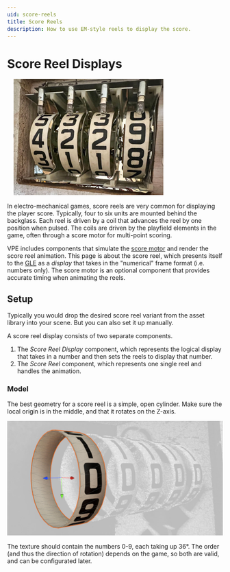 ```yaml
---
uid: score-reels
title: Score Reels
description: How to use EM-style reels to display the score.
---
```


# Score Reel Displays

<img src="score-reels.jpg" width="350" alt="Score Reels a of a Gottlieb Volley" class="img-responsive pull-right" style="margin-left: 15px"/>

In electro-mechanical games, score reels are very common for displaying the player score. Typically, four to six units are mounted behind the backglass. Each reel is driven by a coil that advances the reel by one position when pulsed. The coils are driven by the playfield elements in the game, often through a score motor for multi-point scoring.

VPE includes components that simulate the [score motor](xref:score-motors) and render the score reel animation. This page is about the score reel, which presents itself to the [GLE](xref:gamelogic-engine) as a *display* that takes in the "numerical" frame format (i.e. numbers only). The score motor is an optional component that provides accurate timing when animating the reels.

## Setup

Typically you would drop the desired score reel variant from the asset library into your scene. But you can also set it up manually.

A score reel display consists of two separate components.

1. The *Score Reel Display* component, which represents the logical display that takes in a number and then sets the reels to display that number.
2. The *Score Reel* component, which represents one single reel and handles the animation.

### Model

The best geometry for a score reel is a simple, open cylinder. Make sure the local origin is in the middle, and that it rotates on the Z-axis.

![Score reel geometry](score-reels-geometry.jpg)

The texture should contain the numbers 0-9, each taking up 36°. The order (and thus the direction of rotation) depends on the game, so both are valid, and can be configurated later.
